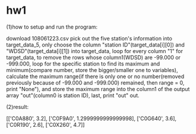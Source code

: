 # hw1
(1)how to setup and run the program:

download 108061223.csv
pick out the five station's information into target_data_5, 
only choose the column "station ID"(target_data[i][0]) and "WDSD"(target_data[i][1]) into target_data,
loop for every column "1" for target_data, to remove the rows whose column1(WDSD) are -99.000 or -999.000, 
loop for the specific station to find its maximum and minimum(compare number, store the bigger/smaller one to variables), 
calculate the maximum range(if there is only one or no number(removed previously because of -99.000 and -999.000) remained, then range = 0, print "None"), 
and store the maximum range into the column1 of the output array "out"(column0 is station ID), 
last, print "out" out. 

(2)result:

[['C0A880', 3.2], ['C0F9A0', 1.2999999999999998], ['C0G640', 3.6], ['C0R190', 2.6], ['C0X260', 4.7]]
